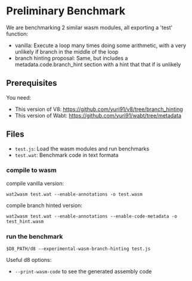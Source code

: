 # Preliminary Benchmark

We are benchmarking 2 similar wasm modules, all exporting a 'test' function:

- vanilla: Execute a loop many times doing some arithmetic, with a very unlikely
  if branch in the middle of the loop
- branch hinting proposal: Same, but includes a metadata.code.branch_hint section with a hint that that if is unlikely

## Prerequisites

You need:

- This version of V8: https://github.com/yuri91/v8/tree/branch_hinting
- This version of Wabt: https://github.com/yuri91/wabt/tree/metadata

## Files

- `test.js`: Load the wasm modules and run benchmarks
- `test.wat`: Benchmark code in text formata

### compile to wasm

compile vanilla version:

```
wat2wasm test.wat --enable-annotations -o test.wasm
```

compile branch hinted version:

```
wat2wasm test.wat --enable-annotations --enable-code-metadata -o test_hint.wasm
```

### run the benchmark

`$D8_PATH/d8 --experimental-wasm-branch-hinting test.js`

Useful d8 options:
- `--print-wasm-code` to see the generated assembly code

